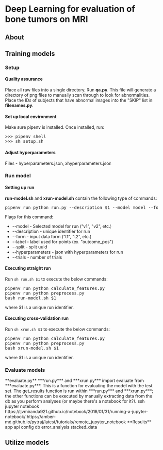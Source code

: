 <h1>Deep Learning for evaluation of bone tumors on MRI</h1>

<h2>About</h2>

<h2>Training models</h2>
<h3>Setup</h3>
<h4>Quality assurance</h4>
Place all raw files into a single directory. Run <b>qa.py</b>. This file will generate a directory of png files to manually scan through to look for abnormalities. Place the IDs of subjects that have abnormal images into the "SKIP" list in <b>filenames.py</b>.
<h4>Set up local environment</h4>
Make sure pipenv is installed. Once installed, run:
<pre>
>>> pipenv shell
>>> sh setup.sh
</pre>
<h4>Adjust hyperparameters</h4>
Files - hyperparameters.json, xhyperparameters.json

<h3>Run model</h3>
<h4>Setting up run</h4>
<b>run-model.sh</b> and <b>xrun-model.sh</b> contain the following type of commands:
<pre>pipenv run python run.py --description $1 --model model --form form --label label --hyperparameters hyperparameters.json --split split</pre>
Flags for this command:
<ul>
        <li>--model - Selected model for run ("v1", "v2", etc.)</li>
        <li>--description - unique identifier for run</li>
        <li>--form - input data form ("t1", "t2", etc.)</li>
        <li>--label - label used for points (ex. "outcome_pos")</li>
        <li>--split - split uuid</li>
        <li>--hyperparameters - json with hyperparameters for run</li>
        <li>--trials - number of trials</li>
</ul>
<h4>Executing straight run</h4>
Run <code>sh run.sh $1</code> to execute the below commands:
<pre>
pipenv run python calculate_features.py
pipenv run python preprocess.py
bash run-model.sh $1
</pre>
where $1 is a unique run identifier.
<h4>Executing cross-validation run </h4>
Run <code>sh xrun.sh $1</code> to execute the below commands:
<pre>
pipenv run python calculate_features.py
pipenv run python preprocess.py
bash xrun-model.sh $1
</pre>
where $1 is a unique run identifier.

<h3>Evaluate models</h3>
**evaluate.py**
***run.py*** and ***xrun.py*** import evaluate from ***evaluate.py***. This is a function for evaluating the model with the test set. The get_results function is run within ***run.py*** and ***xrun.py***; the other functions can be executed by manually extracting data from the db as you perform analyses (or maybe there's a notebook for it?).
ssh jupyter notebook
https://ljvmiranda921.github.io/notebook/2018/01/31/running-a-jupyter-notebook/
https://amber-md.github.io/pytraj/latest/tutorials/remote_jupyter_notebook
**Results**
app
api
config
db
error_analysis
stacked_data

<h2>Utilize models</h2>

